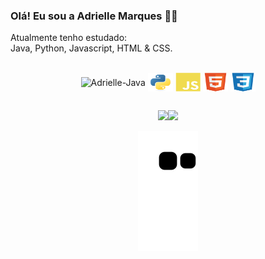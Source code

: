 ### Olá! Eu sou a Adrielle Marques 👋🏽

Atualmente tenho estudado:
<br>
Java, Python, Javascript, HTML & CSS. 
<br>

<!--
<div align="center">
  <a href="https://github.com/adriellemarques">
  <img height="160em" src="https://github-readme-stats.vercel.app/api?username=adriellemarques&show_icons=true&theme=dracula&include_all_commits=true&count_private=true"/>
  <img height="160em" src="https://github-readme-stats.vercel.app/api/top-langs/?username=adriellemarques&layout=compact&langs_count=7&theme=dracula"/>
!-->
</div>
  <div style="display: inline_block" align="center"><br>
  <img align="center" alt="Adrielle-Java" height="30" width="40" src="https://www.svgrepo.com/show/184143/java.svg">
  <img align="center" alt="Adrielle-Python" height="30" width="40" src="https://raw.githubusercontent.com/devicons/devicon/master/icons/python/python-original.svg">
  <img align="center" alt="Adrielle-Js" height="30" width="40" src="https://raw.githubusercontent.com/devicons/devicon/master/icons/javascript/javascript-plain.svg">
  <img align="center" alt="Adrielle-HTML" height="30" width="40" src="https://raw.githubusercontent.com/devicons/devicon/master/icons/html5/html5-original.svg">
  <img align="center" alt="Adrielle-CSS" height="30" width="40" src="https://raw.githubusercontent.com/devicons/devicon/master/icons/css3/css3-original.svg">

</div>
 
  ##
  
<div align="center"> 
  <a href="https://www.linkedin.com/in/adrielle-marques-773268142/" target="_blank"><img src="https://img.shields.io/badge/-LinkedIn-%230077B5?style=for-the-badge&logo=linkedin&logoColor=white" target="_blank"></a><a href = "mailto:adrielle.marques3030@gmail.com"><img src="https://img.shields.io/badge/Gmail-D14836?style=for-the-badge&logo=gmail&logoColor=white" target="_blank"></a>
 
   ![Snake animation](https://github.com/adriellemarques/adriellemarques/blob/output/github-contribution-grid-snake.svg)
 
</div>
